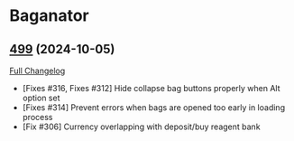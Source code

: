 # Baganator

## [499](https://github.com/Baganator/Baganator/tree/499) (2024-10-05)
[Full Changelog](https://github.com/Baganator/Baganator/compare/498...499) 

- [Fixes #316, Fixes #312] Hide collapse bag buttons properly when Alt option set  
- [Fixes #314] Prevent errors when bags are opened too early in loading process  
- [Fix #306] Currency overlapping with deposit/buy reagent bank  

